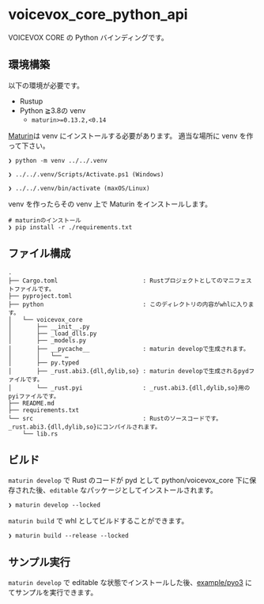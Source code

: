 # voicevox\_core\_python\_api

VOICEVOX CORE の Python バインディングです。

## 環境構築

以下の環境が必要です。

- Rustup
- Python ≧3.8の venv
    - `maturin>=0.13.2,<0.14`

[Maturin](https://maturin.rs/)は venv にインストールする必要があります。
適当な場所に venv を作って下さい。

```console
❯ python -m venv ../../.venv
```

```console
❯ ../../.venv/Scripts/Activate.ps1 (Windows)
```

```console
❯ ../../.venv/bin/activate (maxOS/Linux)
```

venv を作ったらその venv 上で Maturin をインストールします。

```console
# maturinのインストール
❯ pip install -r ./requirements.txt
```

## ファイル構成

```console
.
├── Cargo.toml                        : Rustプロジェクトとしてのマニフェストファイルです。
├── pyproject.toml
├── python                            : このディレクトリの内容がwhlに入ります。
│   └── voicevox_core
│       ├── __init__.py
│       ├── _load_dlls.py
│       ├── _models.py
│       ├── __pycache__               : maturin developで生成されます。
│       │   └── …
│       ├── py.typed
│       ├── _rust.abi3.{dll,dylib,so} : maturin developで生成されるpydファイルです。
│       └── _rust.pyi                 : _rust.abi3.{dll,dylib,so}用のpyiファイルです。
├── README.md
├── requirements.txt
└── src                               : Rustのソースコードです。_rust.abi3.{dll,dylib,so}にコンパイルされます。
    └── lib.rs
```

## ビルド

`maturin develop` で Rust のコードが pyd として python/voicevox\_core 下に保存された後、`editable` なパッケージとしてインストールされます。

```console
❯ maturin develop --locked
```

`maturin build` で whl としてビルドすることができます。

```console
❯ maturin build --release --locked
```

## サンプル実行

`maturin develop` で editable な状態でインストールした後、[example/pyo3](../../example/pyo3) にてサンプルを実行できます。
